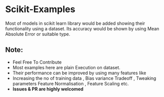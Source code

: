 # Scikit-Examples
Most of models in scikit learn library would be added 
showing their functionality using a dataset.
Its accuracy would be shown by using Mean Absolute Error or suitable type.

## Note:
- Feel Free To Contribute
- Most examples here are plain Execution on dataset.
- Their performance can be improved by using many features like 
- Increasing the no of training data , Bias variance Tradeoff , Tweaking parameters 
  Feature  Normalisation , Feature Scaling etc.
- **Issues & PR are highly welcomed**